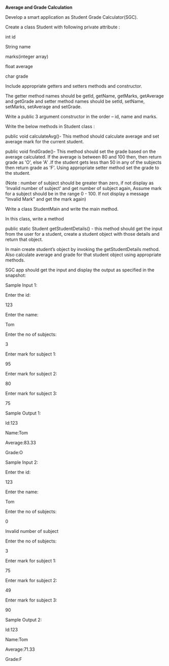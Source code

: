 **Average and Grade Calculation**




Develop a smart application as Student Grade Calculator(SGC).

Create a class Student with following private attribute :

int id

String name

marks(integer array)

float average 

char grade

Include appropriate getters and setters methods and constructor.

The getter method names should be getId, getName, getMarks, getAverage and getGrade and setter method names should be setId, setName, setMarks, setAverage and setGrade.

Write a public 3 argument constructor in the order – id, name and marks.

Write the below methods in Student class :

public  void calculateAvg()- This method should calculate average and set average mark for the current student.

public void findGrade()- This method should set the grade based on the average calculated. If the average is between 80 and 100 then, then return grade as 'O', else 'A' .If the student gets less than 50 in any of the subjects then return grade as 'F'. Using appropriate setter method set the grade to the student.

(Note : number of subject should be greater than zero, if not display as 'Invalid number of subject' and get number of subject again, Assume mark for a subject should be in the range 0 - 100.  If not display a message "Invalid Mark" and get the mark again)

Write a class StudentMain and write the main method.

In this class, write a method

public static Student getStudentDetails() - this method should get the input from the user for a student, create a student object with those details and return that object.


In main create student’s object by invoking the getStudentDetails method.  Also calculate average and grade for that student object using appropriate methods.

SGC app should get the input and display the output as specified in the snapshot:



Sample Input 1:

Enter the id:

123

Enter the name:

Tom

Enter the no of subjects:

3

Enter mark for subject 1:

95

Enter mark for subject 2:

80

Enter mark for subject 3:

75


Sample Output 1:

Id:123

Name:Tom

Average:83.33

Grade:O



Sample Input 2:


Enter the id:

123

Enter the name:

Tom

Enter the no of subjects:

0

Invalid number of subject

Enter the no of subjects:

3

Enter mark for subject 1:

75

Enter mark for subject 2:

49

Enter mark for subject 3:

90


Sample Output 2:


Id:123

Name:Tom

Average:71.33

Grade:F

